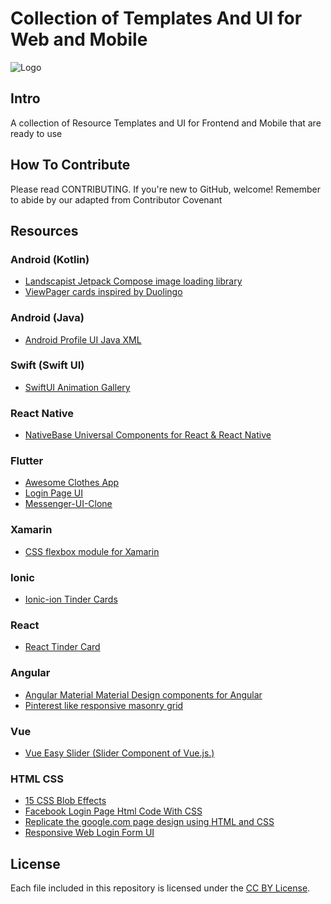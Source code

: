 # Collection of Templates And UI for Web and Mobile

![Logo](https://raw.githubusercontent.com/zidniryi/pretty-ui-resources/main/assets/pretty_ui.png)

## Intro

A collection of Resource Templates and UI for Frontend and Mobile that are ready to use

## How To Contribute

Please read CONTRIBUTING. If you're new to GitHub, welcome! Remember to abide by our adapted from Contributor Covenant

## Resources

### Android (Kotlin)

- [Landscapist Jetpack Compose image loading library](https://github.com/skydoves/landscapist)
- [ViewPager cards inspired by Duolingo](https://github.com/rubensousa/ViewPagerCards)

### Android (Java)

- [Android Profile UI Java XML](https://github.com/karunstha/android-profile-ui "Android Profile UI Java XML")

### Swift (Swift UI)

- [SwiftUI Animation Gallery](http:/https://github.com/amosgyamfi/swiftui-animation-gallery/ "SwiftUI Animation Gallery")

### React Native

- [NativeBase Universal Components for React & React Native](https://nativebase.io/ "NativeBase Universal Components for React & React Native")

### Flutter

- [Awesome Clothes App](https://github.com/antonio-pedro99/awesome_clothes_shop "Awesome Clothes App")
- [Login Page UI](https://github.com/justkingsley/login-page "Login Page UI")
- [Messenger-UI-Clone](https://github.com/anishghale007/Messenger-UI-Clone "Messenger-UI-Clone")

### Xamarin

- [CSS flexbox module for Xamarin](https://github.com/xamarin/flex "CSS flexbox module for Xamarin")

### Ionic

- [Ionic-ion Tinder Cards](https://github.com/ionic-team/ionic-ion-tinder-cards "Ionic-ion Tinder Cards")

### React

- [React Tinder Card](https://github.com/3DJakob/react-tinder-card#readme "React Tinder Card")

### Angular

- [Angular Material Material Design components for Angular](https://material.angular.io/ "Angular Material Material Design components for Angular")
- [Pinterest like responsive masonry grid](https://github.com/s-yadav/angulargrid "Pinterest like responsive masonry grid")

### Vue

- [Vue Easy Slider (Slider Component of Vue.js.)](https://github.com/shhdgit/vue-easy-slider "Vue Easy Slider (Slider Component of Vue.js.)")

### HTML CSS

- [15 CSS Blob Effects](https://freefrontend.com/css-blob-effects/ "15 CSS Blob Effects")
- [Facebook Login Page Html Code With CSS](https://www.oflox.com/blog/facebook-login-page-html-code/ "Facebook Login Page Html Code With CSS")
- [Replicate the google.com page design using HTML and CSS](https://www.codespeedy.com/replicate-the-google-com-page-design-using-html-and-css/ "Replicate the google.com page design using HTML and CSS")
- [Responsive Web Login Form UI](https://github.com/raheel-anwar/Web-Login-Form-UI "Responsive Web Login Form UI")

## License

Each file included in this repository is licensed under the [CC BY License](LICENSE).
